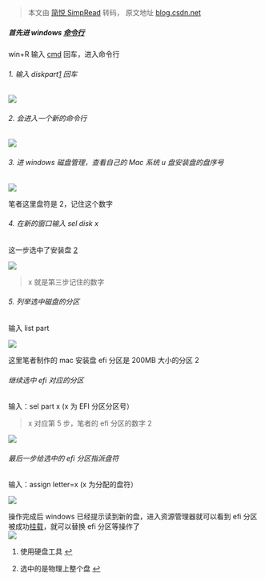 > 本文由 [简悦 SimpRead](http://ksria.com/simpread/) 转码， 原文地址 [blog.csdn.net](https://blog.csdn.net/qq_43808700/article/details/112799657)

##### 首先进 windows [命令行](https://so.csdn.net/so/search?q=%E5%91%BD%E4%BB%A4%E8%A1%8C&spm=1001.2101.3001.7020)

win+R 输入 [cmd](https://so.csdn.net/so/search?q=cmd&spm=1001.2101.3001.7020) 回车，进入命令行

###### 1. 输入 diskpart[1](#fn1) 回车

![](https://img-blog.csdnimg.cn/20210119095716981.png?x-oss-process=image/watermark,type_ZmFuZ3poZW5naGVpdGk,shadow_10,text_aHR0cHM6Ly9ibG9nLmNzZG4ubmV0L3FxXzQzODA4NzAw,size_16,color_FFFFFF,t_70)

###### 2. 会进入一个新的命令行

![](https://img-blog.csdnimg.cn/20210119095628709.png?x-oss-process=image/watermark,type_ZmFuZ3poZW5naGVpdGk,shadow_10,text_aHR0cHM6Ly9ibG9nLmNzZG4ubmV0L3FxXzQzODA4NzAw,size_16,color_FFFFFF,t_70)

###### 3. 进 windows 磁盘管理，查看自己的 Mac 系统 u 盘安装盘的盘序号

![](https://img-blog.csdnimg.cn/20210119095906477.png?x-oss-process=image/watermark,type_ZmFuZ3poZW5naGVpdGk,shadow_10,text_aHR0cHM6Ly9ibG9nLmNzZG4ubmV0L3FxXzQzODA4NzAw,size_16,color_FFFFFF,t_70)

笔者这里盘符是 2，记住这个数字

###### 4. 在新的窗口输入 sel disk x

这一步选中了安装盘 [2](#fn2)

![](https://img-blog.csdnimg.cn/20210119100029796.png)

> x 就是第三步记住的数字

###### 5. 列举选中磁盘的分区

输入 list part

![](https://img-blog.csdnimg.cn/20210119100325641.png?x-oss-process=image/watermark,type_ZmFuZ3poZW5naGVpdGk,shadow_10,text_aHR0cHM6Ly9ibG9nLmNzZG4ubmV0L3FxXzQzODA4NzAw,size_16,color_FFFFFF,t_70)

这里笔者制作的 mac 安装盘 efi 分区是 200MB 大小的分区 2

###### 继续选中 efi 对应的分区

输入：sel part x (x 为 EFI 分区分区号）

> x 对应第 5 步，笔者的 efi 分区的数字 2

![](https://img-blog.csdnimg.cn/20210119100617818.png?x-oss-process=image/watermark,type_ZmFuZ3poZW5naGVpdGk,shadow_10,text_aHR0cHM6Ly9ibG9nLmNzZG4ubmV0L3FxXzQzODA4NzAw,size_16,color_FFFFFF,t_70)

###### 最后一步给选中的 efi 分区指派盘符

输入：assign letter=x (x 为分配的盘符）

![](https://img-blog.csdnimg.cn/20210119100706243.png?x-oss-process=image/watermark,type_ZmFuZ3poZW5naGVpdGk,shadow_10,text_aHR0cHM6Ly9ibG9nLmNzZG4ubmV0L3FxXzQzODA4NzAw,size_16,color_FFFFFF,t_70)

操作完成后 windows 已经提示读到新的盘，进入资源管理器就可以看到 efi 分区被成功[挂载](https://so.csdn.net/so/search?q=%E6%8C%82%E8%BD%BD&spm=1001.2101.3001.7020)，就可以替换 efi 分区等操作了  
![](https://img-blog.csdnimg.cn/20210119100929860.png?x-oss-process=image/watermark,type_ZmFuZ3poZW5naGVpdGk,shadow_10,text_aHR0cHM6Ly9ibG9nLmNzZG4ubmV0L3FxXzQzODA4NzAw,size_16,color_FFFFFF,t_70)

1.  使用硬盘工具 [↩︎](#fnref1)
    
2.  选中的是物理上整个盘 [↩︎](#fnref2)